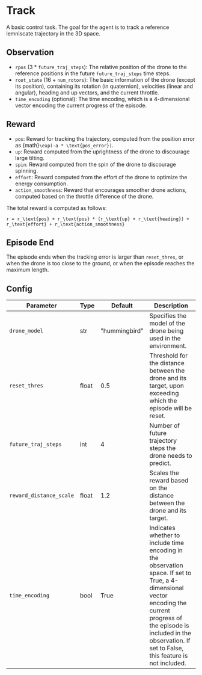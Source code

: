 Track
=====


A basic control task. The goal for the agent is to track a reference
lemniscate trajectory in the 3D space.

## Observation

- `rpos` (3 * `future_traj_steps`): The relative position of the drone to the
reference positions in the future `future_traj_steps` time steps.
- `root_state` (16 + `num_rotors`): The basic information of the drone (except its position),
containing its rotation (in quaternion), velocities (linear and angular),
heading and up vectors, and the current throttle.
- `time_encoding` (optional): The time encoding, which is a 4-dimensional
vector encoding the current progress of the episode.

## Reward

- `pos`: Reward for tracking the trajectory, computed from the position
error as {math}`\exp(-a * \text{pos_error})`.
- `up`: Reward computed from the uprightness of the drone to discourage
large tilting.
- `spin`: Reward computed from the spin of the drone to discourage spinning.
- `effort`: Reward computed from the effort of the drone to optimize the
energy consumption.
- `action_smoothness`: Reward that encourages smoother drone actions, computed based on the throttle difference of the drone.

The total reward is computed as follows:
```{math}
r = r_\text{pos} + r_\text{pos} * (r_\text{up} + r_\text{heading}) + r_\text{effort} + r_\text{action_smoothness}
```

## Episode End

The episode ends when the tracking error is larger than `reset_thres`, or
when the drone is too close to the ground, or when the episode reaches
the maximum length.

## Config

| Parameter               | Type  | Default       | Description                                                                                                                                                                                                                             |
| ----------------------- | ----- | ------------- | --------------------------------------------------------------------------------------------------------------------------------------------------------------------------------------------------------------------------------------- |
| `drone_model`           | str   | "hummingbird" | Specifies the model of the drone being used in the environment.                                                                                                                                                                         |
| `reset_thres`           | float | 0.5           | Threshold for the distance between the drone and its target, upon exceeding which the episode will be reset.                                                                                                                            |
| `future_traj_steps`     | int   | 4             | Number of future trajectory steps the drone needs to predict.                                                                                                                                                                           |
| `reward_distance_scale` | float | 1.2           | Scales the reward based on the distance between the drone and its target.                                                                                                                                                               |
| `time_encoding`         | bool  | True          | Indicates whether to include time encoding in the observation space. If set to True, a 4-dimensional vector encoding the current progress of the episode is included in the observation. If set to False, this feature is not included. |



